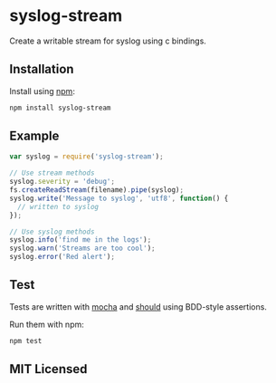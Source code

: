# syslog-stream

Create a writable stream for syslog using c bindings.

## Installation

Install using [npm](https://npmjs.org/):

```sh
npm install syslog-stream
```

## Example

```javascript
var syslog = require('syslog-stream');

// Use stream methods
syslog.severity = 'debug';
fs.createReadStream(filename).pipe(syslog);
syslog.write('Message to syslog', 'utf8', function() {
  // written to syslog
});

// Use syslog methods
syslog.info('find me in the logs');
syslog.warn('Streams are too cool');
syslog.error('Red alert');
```

## Test

Tests are written with [mocha](https://github.com/visionmedia/mocha/) and
[should](https://github.com/visionmedia/should.js) using BDD-style assertions.

Run them with npm:

```sh
npm test
```

## MIT Licensed
